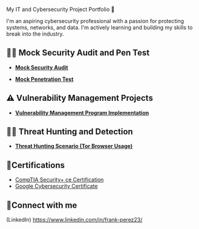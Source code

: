My IT and Cybersecurity Project Portfolio 🔐

I'm an aspiring cybersecurity professional with a passion for protecting systems, networks, and data. I'm actively learning and building my skills to break into the industry.
<br />


<h2>👨‍💻 Mock Security Audit and Pen Test </h2>

- **[Mock Security Audit](https://github.com/Frankp23/MockSecurityAudit/tree/main)**

- **[Mock Penetration Test](https://github.com/Frankp23/Penetration-test-walkthrough/blob/main/README.md)**

## ⚠️ Vulnerability Management Projects

- **[Vulnerability Management Program Implementation](https://github.com/Frankp23/Vulnerability-Management/tree/main)**

<h2>🕵️‍♂️ Threat Hunting and Detection</h2>

- **[Threat Hunting Scenario (Tor Browser Usage)](https://github.com/Frankp23/threat-hunting-scenario-tor/blob/main/README.md)**






<h2>📜Certifications</h2>

- [CompTIA Security+ ce Certification ](https://www.credly.com/badges/a2bade9a-d65f-4800-b092-42f5376390ef/linked_in_profile)
- [Google Cybersecurity Certificate](https://www.credly.com/badges/5a5e9654-c543-487f-8985-c5130bcd8997/linked_in_profile)

<h2> 🔗Connect with me</h2>

(LinkedIn)   https://www.linkedin.com/in/frank-perez23/

